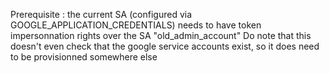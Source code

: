 Prerequisite : the current SA (configured via GOOGLE_APPLICATION_CREDENTIALS) needs to have token impersonnation rights over the SA "old_admin_account"
Do note that this doesn't even check that the google service accounts exist, so it does need to be provisionned somewhere else